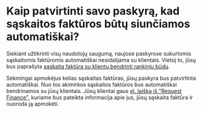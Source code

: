 # Kaip patvirtinti savo paskyrą, kad sąskaitos faktūros būtų siunčiamos automatiškai?

Siekiant užtikrinti visų naudotojų saugumą, naujose paskyrose sukurtomis sąskaitomis faktūromis automatiškai nesidalijama su klientais. Vietoj to, jūsų bus paprašyta [sąskaitą faktūrą su klientu bendrinti rankiniu būdu](https://intercom.help/request-faq/en/articles/9909208-how-do-i-share-an-invoice-with-my-client#h_9c79e32e62).

Sėkmingai apmokėjus kelias sąskaitas faktūras, jūsų paskyra bus patvirtinta automatiškai. Nuo tos akimirkos sąskaitos faktūros bus automatiškai bendrinamos su jūsų klientais. Jūsų klientai gaus [el. laišką iš "Request Finance",](https://help.request.finance/en/articles/9909205-what-does-my-client-see-when-they-receive-an-invoice-from-me#h_c0a610f588) kuriame bus pateikta informacija apie jus, jūsų sąskaita faktūra ir nuoroda ją apmokėti.
